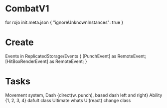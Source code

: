 # CombatV1

for rojo
init.meta.json
{
  "ignoreUnknownInstances": true
}

# Create
Events in ReplicatedStorage/Events {
  [PunchEvent] as RemoteEvent;
  [HitBoxRenderEvent] as RemoteEvent;
}

# Tasks
Movement system, Dash {direct(w. punch), based dash left and right}
Ability {1, 2, 3, 4} dafult class
Ultimate whats
UI(react) change class
